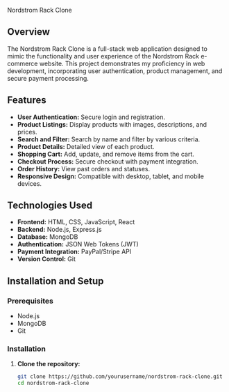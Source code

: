 Nordstrom Rack Clone

## Overview
The Nordstrom Rack Clone is a full-stack web application designed to mimic the functionality and user experience of the Nordstrom Rack e-commerce website. This project demonstrates my proficiency in web development, incorporating user authentication, product management, and secure payment processing.

## Features
- **User Authentication:** Secure login and registration.
- **Product Listings:** Display products with images, descriptions, and prices.
- **Search and Filter:** Search by name and filter by various criteria.
- **Product Details:** Detailed view of each product.
- **Shopping Cart:** Add, update, and remove items from the cart.
- **Checkout Process:** Secure checkout with payment integration.
- **Order History:** View past orders and statuses.
- **Responsive Design:** Compatible with desktop, tablet, and mobile devices.

## Technologies Used
- **Frontend:** HTML, CSS, JavaScript, React
- **Backend:** Node.js, Express.js
- **Database:** MongoDB
- **Authentication:** JSON Web Tokens (JWT)
- **Payment Integration:** PayPal/Stripe API
- **Version Control:** Git

## Installation and Setup

### Prerequisites
- Node.js
- MongoDB
- Git

### Installation
1. **Clone the repository:**
   ```bash
   git clone https://github.com/yourusername/nordstrom-rack-clone.git
   cd nordstrom-rack-clone
